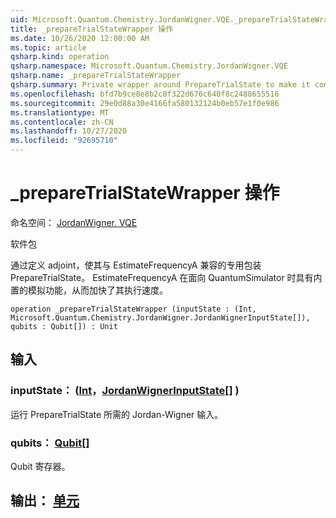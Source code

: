 ```yaml
---
uid: Microsoft.Quantum.Chemistry.JordanWigner.VQE._prepareTrialStateWrapper
title: _prepareTrialStateWrapper 操作
ms.date: 10/26/2020 12:00:00 AM
ms.topic: article
qsharp.kind: operation
qsharp.namespace: Microsoft.Quantum.Chemistry.JordanWigner.VQE
qsharp.name: _prepareTrialStateWrapper
qsharp.summary: Private wrapper around PrepareTrialState to make it compatible with EstimateFrequencyA by defining an adjoint. EstimateFrequencyA has built-in emulation feature when targeting the QuantumSimulator, which speeds up its execution.
ms.openlocfilehash: bfd7b9ce8e8b2c8f322d676c640f8c2488655516
ms.sourcegitcommit: 29e0d88a30e4166fa580132124b0eb57e1f0e986
ms.translationtype: MT
ms.contentlocale: zh-CN
ms.lasthandoff: 10/27/2020
ms.locfileid: "92695710"
---
```

# <a name="_preparetrialstatewrapper-operation"></a>_prepareTrialStateWrapper 操作

命名空间： [JordanWigner. VQE](xref:Microsoft.Quantum.Chemistry.JordanWigner.VQE)

软件包 [](https://nuget.org/packages/)


通过定义 adjoint，使其与 EstimateFrequencyA 兼容的专用包装 PrepareTrialState。
EstimateFrequencyA 在面向 QuantumSimulator 时具有内置的模拟功能，从而加快了其执行速度。

```qsharp
operation _prepareTrialStateWrapper (inputState : (Int, Microsoft.Quantum.Chemistry.JordanWigner.JordanWignerInputState[]), qubits : Qubit[]) : Unit
```


## <a name="input"></a>输入

### <a name="inputstate--intjordanwignerinputstate"></a>inputState： ([Int](xref:microsoft.quantum.lang-ref.int)，[JordanWignerInputState](xref:Microsoft.Quantum.Chemistry.JordanWigner.JordanWignerInputState)[] ) 

运行 PrepareTrialState 所需的 Jordan-Wigner 输入。


### <a name="qubits--qubit"></a>qubits： [Qubit](xref:microsoft.quantum.lang-ref.qubit)[]

Qubit 寄存器。



## <a name="output--unit"></a>输出： [单元](xref:microsoft.quantum.lang-ref.unit)

